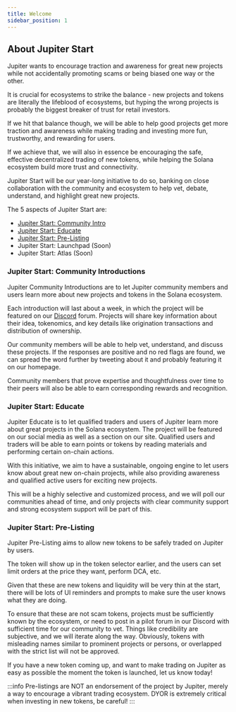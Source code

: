 ```yaml
---
title: Welcome
sidebar_position: 1
---
```


## About Jupiter Start

Jupiter wants to encourage traction and awareness for great new projects while not accidentally promoting scams or being biased one way or the other.

It is crucial for ecosystems to strike the balance - new projects and tokens are literally the lifeblood of ecosystems, but hyping the wrong projects is probably the biggest breaker of trust for retail investors.

If we hit that balance though, we will be able to help good projects get more traction and awareness while making trading and investing more fun, trustworthy, and rewarding for users.

If we achieve that, we will also in essence be encouraging the safe, effective decentralized trading of new tokens, while helping the Solana ecosystem build more trust and connectivity.

Jupiter Start will be our year-long initiative to do so, banking on close collaboration with the community and ecosystem to help vet, debate, understand, and highlight great new projects.

The 5 aspects of Jupiter Start are:

- [Jupiter Start: Community Intro](./2-jupiter-start/1-community-intro.md)
- [Jupiter Start: Educate](./2-jupiter-start/2-educate.md)
- [Jupiter Start: Pre-Listing](./2-jupiter-start/3-pre-listing.md)
- Jupiter Start: Launchpad (Soon)
- Jupiter Start: Atlas (Soon)

### Jupiter Start: Community Introductions
Jupiter Community Introductions are to let Jupiter community members and users learn more about new projects and tokens in the Solana ecosystem.

Each introduction will last about a week, in which the project will be featured on our [Discord](https://discord.gg/jup) forum. Projects will share key information about their idea, tokenomics, and key details like origination transactions and distribution of ownership.

Our community members will be able to help vet, understand, and discuss these projects. If the responses are positive and no red flags are found, we can spread the word further by tweeting about it and probably featuring it on our homepage.

Community members that prove expertise and thoughtfulness over time to their peers will also be able to earn corresponding rewards and recognition.

### Jupiter Start: Educate
Jupiter Educate is to let qualified traders and users of Jupiter learn more about great projects in the Solana ecosystem. The project will be featured on our social media as well as a section on our site. Qualified users and traders will be able to earn points or tokens by reading materials and performing certain on-chain actions.

With this initiative, we aim to have a sustainable, ongoing engine to let users know about great new on-chain projects, while also providing awareness and qualified active users for exciting new projects.

This will be a highly selective and customized process, and we will poll our communities ahead of time, and only projects with clear community support and strong ecosystem support will be part of this.

### Jupiter Start: Pre-Listing
Jupiter Pre-Listing aims to allow new tokens to be safely traded on Jupiter by users.

The token will show up in the token selector earlier, and the users can set limit orders at the price they want, perform DCA, etc.

Given that these are new tokens and liquidity will be very thin at the start, there will be lots of UI reminders and prompts to make sure the user knows what they are doing.

To ensure that these are not scam tokens, projects must be sufficiently known by the ecosystem, or need to post in a pilot forum in our Discord with sufficient time for our community to vet. Things like credibility are subjective, and we will iterate along the way. Obviously, tokens with misleading names similar to prominent projects or persons, or overlapped with the strict list will not be approved.

If you have a new token coming up, and want to make trading on Jupiter as easy as possible the moment the token is launched, let us know today!

:::info
Pre-listings are NOT an endorsement of the project by Jupiter, merely a way to encourage a vibrant trading ecosystem. DYOR is extremely critical when investing in new tokens, be careful!
:::
